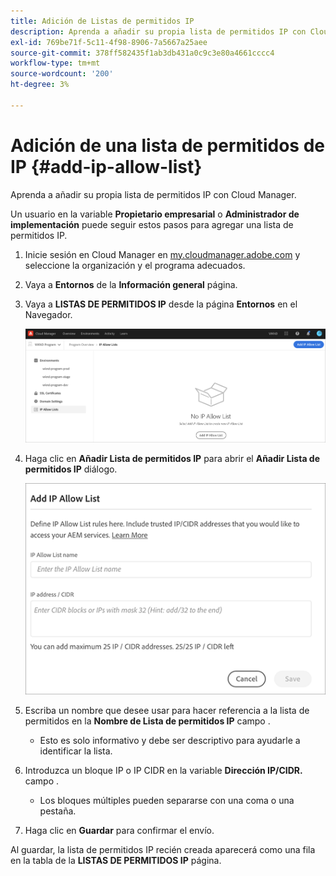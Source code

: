 ```yaml
---
title: Adición de Listas de permitidos IP
description: Aprenda a añadir su propia lista de permitidos IP con Cloud Manager.
exl-id: 769be71f-5c11-4f98-8906-7a5667a25aee
source-git-commit: 378ff582435f1ab3db431a0c9c3e80a4661cccc4
workflow-type: tm+mt
source-wordcount: '200'
ht-degree: 3%

---
```



# Adición de una lista de permitidos de IP {#add-ip-allow-list}

Aprenda a añadir su propia lista de permitidos IP con Cloud Manager.

Un usuario en la variable **Propietario empresarial** o **Administrador de implementación** puede seguir estos pasos para agregar una lista de permitidos IP.

1. Inicie sesión en Cloud Manager en [my.cloudmanager.adobe.com](https://my.cloudmanager.adobe.com/) y seleccione la organización y el programa adecuados.

1. Vaya a **Entornos** de la **Información general** página.

1. Vaya a **LISTAS DE PERMITIDOS IP** desde la página **Entornos** en el Navegador.

   ![Opción listas de permitidos IP del panel lateral](/help/implementing/cloud-manager/assets/ip-allow-list/ip-allow-list-create.png)

1. Haga clic en **Añadir Lista de permitidos IP** para abrir el **Añadir Lista de permitidos IP** diálogo.

   ![Cuadro de diálogo Añadir Lista de permitidos IP](/help/implementing/cloud-manager/assets/ip-allow-list/ip-allow-list-create02.png)

1. Escriba un nombre que desee usar para hacer referencia a la lista de permitidos en la **Nombre de Lista de permitidos IP** campo .

   * Esto es solo informativo y debe ser descriptivo para ayudarle a identificar la lista.

1. Introduzca un bloque IP o IP CIDR en la variable **Dirección IP/CIDR.** campo .

   * Los bloques múltiples pueden separarse con una coma o una pestaña.

1. Haga clic en **Guardar** para confirmar el envío.

Al guardar, la lista de permitidos IP recién creada aparecerá como una fila en la tabla de la **LISTAS DE PERMITIDOS IP** página.
